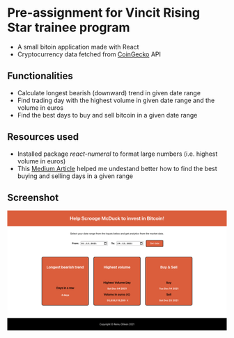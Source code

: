 # Pre-assignment for Vincit Rising Star trainee program

- A small bitoin application made with React
- Cryptocurrency data fetched from [CoinGecko](http://coingecko.com/en/api) API

## Functionalities

- Calculate longest bearish (downward) trend in given date range
- Find trading day with the highest volume in given date range and the volume in euros
- Find the best days to buy and sell bitcoin in a given date range

## Resources used

- Installed package _react-numeral_ to format large numbers (i.e. highest volume in euros)
- This [Medium Article](https://enlear.academy/leetcode-algorithm-challenges-best-time-to-buy-and-sell-stock-4114caffb5e7) helped me undestand better how to find the best buying and selling days in a given range

## Screenshot

![screenshot of application](screenshot.png)
